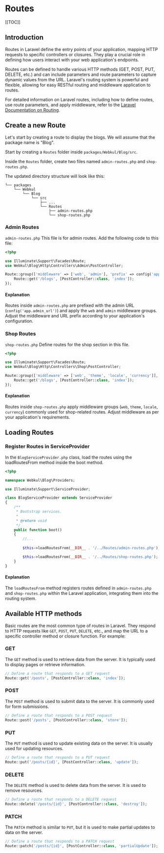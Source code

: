 # Routes

[[TOC]]

## Introduction

Routes in Laravel define the entry points of your application, mapping HTTP requests to specific controllers or closures. They play a crucial role in defining how users interact with your web application's endpoints.

Routes can be defined to handle various HTTP methods (GET, POST, PUT, DELETE, etc.) and can include parameters and route parameters to capture dynamic values from the URL. Laravel's routing system is powerful and flexible, allowing for easy RESTful routing and middleware application to routes.

For detailed information on Laravel routes, including how to define routes, use route parameters, and apply middleware, refer to the [Laravel Documentation on Routing](https://laravel.com/docs/11.x/routing).

## Create a new Route

Let's start by creating a route to display the blogs. We will assume that the package name is "Blog". 

Start by creating a `Routes` folder inside `packages/Webkul/Blog/src`.

Inside the `Routes` folder, create two files named `admin-routes.php` and `shop-routes.php`. 

The updated directory structure will look like this:

```
└── packages
    └── Webkul
        └── Blog
            └── src
                ├── ...
                └── Routes
                    ├── admin-routes.php
                    └── shop-routes.php
```

### Admin Routes

`admin-routes.php` This file is for admin routes. Add the following code to this file:

  ```php
  <?php

  use Illuminate\Support\Facades\Route;
  use Webkul\Blog\Http\Controllers\Admin\PostController;

  Route::group(['middleware' => ['web', 'admin'], 'prefix' => config('app.admin_url')], function () {
      Route::get('/blogs', [PostController::class, 'index']);
  });
  ```

#### Explanation
Routes inside `admin-routes.php` are prefixed with the admin URL (`config('app.admin_url')`) and apply the `web` and `admin` middleware groups. Adjust the middleware and URL prefix according to your application's configuration.

### Shop Routes 

`shop-routes.php` Define routes for the shop section in this file.

  ```php
  <?php

  use Illuminate\Support\Facades\Route;
  use Webkul\Blog\Http\Controllers\Shop\PostController;

  Route::group(['middleware' => ['web', 'theme', 'locale', 'currency']], function () {
      Route::get('/blogs', [PostController::class, 'index']);
  });
  ```

#### Explanation

Routes inside `shop-routes.php` apply middleware groups (`web`, `theme`, `locale`, `currency`) commonly used for shop-related routes. Adjust middleware as per your application's requirements.

## Loading Routes

### Register Routes in ServiceProvider

In the `BlogServiceProvider.php` class, load the routes using the loadRoutesFrom method inside the boot method.

```php
<?php

namespace Webkul\Blog\Providers;

use Illuminate\Support\ServiceProvider;

class BlogServiceProvider extends ServiceProvider
{
    /**
     * Bootstrap services.
     *
     * @return void
     */
    public function boot()
    {
        //... 
        
        $this->loadRoutesFrom(__DIR__ . '/../Routes/admin-routes.php');

        $this->loadRoutesFrom(__DIR__ . '/../Routes/shop-routes.php');
    }
}
```

#### Explanation

The `loadRoutesFrom` method registers routes defined in `admin-routes.php` and `shop-routes.php` within the Laravel application, integrating them into the routing system.

## Available HTTP methods

Basic routes are the most common type of routes in Laravel. They respond to HTTP requests like `GET`, `POST`, `PUT`, `DELETE`, etc., and map the URL to a specific controller method or closure function. For example:

### GET

The `GET` method is used to retrieve data from the server. It is typically used to display pages or retrieve information.

```php
// Define a route that responds to a GET request
Route::get('/posts', [PostController::class, 'index']);
```

### POST

The `POST` method is used to submit data to the server. It is commonly used for form submissions.

```php
// Define a route that responds to a POST request
Route::post('/posts', [PostController::class, 'store']);
```

### PUT

The `PUT` method is used to update existing data on the server. It is usually used for updating resources.

```php
// Define a route that responds to a PUT request
Route::put('/posts/{id}', [PostController::class, 'update']);
```

### DELETE

The `DELETE` method is used to delete data from the server. It is used to remove resources.

```php
// Define a route that responds to a DELETE request
Route::delete('/posts/{id}', [PostController::class, 'destroy']);
```

### PATCH

The `PATCH` method is similar to `PUT`, but it is used to make partial updates to data on the server.

```php
// Define a route that responds to a PATCH request
Route::patch('/posts/{id}', [PostController::class, 'partialUpdate']);
```